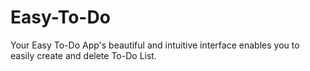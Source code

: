 # Easy-To-Do
Your Easy To-Do App's beautiful and intuitive interface enables you to easily create and delete To-Do List.
